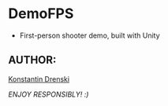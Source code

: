 # DemoFPS
- First-person shooter demo, built with Unity  

## AUTHOR: 
[Konstantin Drenski](https://github.com/Hunterszone)  

*ENJOY RESPONSIBLY! :)*